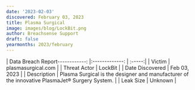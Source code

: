 ```yaml
---
date: '2023-02-03'
discovered: February 03, 2023
title: Plasma Surgical
image: images/blog/LockBit.png
author: Breachsense Support
draft: false
yearmonths: 2023/february
---
```


| Data Breach Report------------:     |:-------------:    | :-----:|
| Victim      | plasmasurgical.com      | 
| Threat Actor      | LockBit      | 
| Date Discovered      | Feb 03, 2023      | 
| Description      | Plasma Surgical is the designer and manufacturer of the innovative PlasmaJet® Surgery System.      | 
| Leak Size      | Unknown      | 

